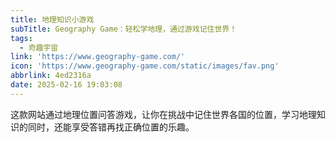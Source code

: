 ```yaml
---
title: 地理知识小游戏
subTitle: Geography Game：轻松学地理，通过游戏记住世界！
tags:
  - 奇趣宇宙
link: 'https://www.geography-game.com/'
icon: 'https://www.geography-game.com/static/images/fav.png'
abbrlink: 4ed2316a
date: 2025-02-16 19:03:08
---
```


这款网站通过地理位置问答游戏，让你在挑战中记住世界各国的位置，学习地理知识的同时，还能享受答错再找正确位置的乐趣。